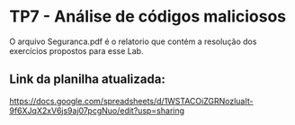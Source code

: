 # TP7 - Análise de códigos maliciosos

O arquivo Seguranca.pdf é o relatorio que contém a resolução dos exercícios propostos para esse Lab.


## Link da planilha atualizada:

https://docs.google.com/spreadsheets/d/1WSTACOiZGRNozluaIt-9f6XJqX2xV6js9aj07pcgNuo/edit?usp=sharing
